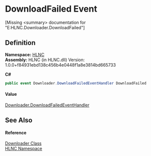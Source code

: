# DownloadFailed Event


\[Missing &lt;summary&gt; documentation for "E:HLNC.Downloader.DownloadFailed"\]



## Definition
**Namespace:** <a href="N_HLNC">HLNC</a>  
**Assembly:** HLNC (in HLNC.dll) Version: 1.0.0+f84931ebd138c456b4e0448f1a8e3814bd665733

**C#**
``` C#
public event Downloader.DownloadFailedEventHandler DownloadFailed
```



#### Value
<a href="T_HLNC_Downloader_DownloadFailedEventHandler">Downloader.DownloadFailedEventHandler</a>

## See Also


#### Reference
<a href="T_HLNC_Downloader">Downloader Class</a>  
<a href="N_HLNC">HLNC Namespace</a>  
